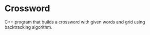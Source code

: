 # Crossword
C++ program that builds a crossword with given words and grid using backtracking algorithm.
